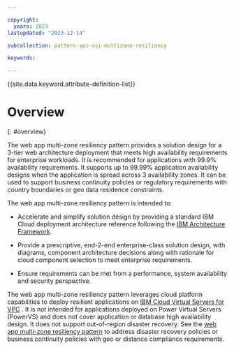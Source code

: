```yaml
---

copyright:
  years: 2023
lastupdated: "2023-12-14"

subcollection: pattern-vpc-vsi-multizone-resiliency

keywords:

---
```


{{site.data.keyword.attribute-definition-list}}

# Overview
{: #overview}

The web app multi-zone resiliency pattern provides a solution design for a 3-tier web architecture deployment that meets high availability requirements for enterprise workloads. It is recommended for applications with 99.9% availability requirements. It supports up to 99.99% application availability designs when the application is spread across 3 availability zones. It can be used to support business continuity policies or regulatory requirements with country boundaries or geo data residence constraints.

The web app multi-zone resiliency pattern is intended to:

- Accelerate and simplify solution design by providing a standard IBM Cloud deployment architecture reference following the [IBM Architecture Framework](https://cloud.ibm.com/docs/architecture-framework).

- Provide a prescriptive, end-2-end enterprise-class solution design, with diagrams, component architecture decisions along with rationale for cloud component selection to meet enterprise requirements.

- Ensure requirements can be met from a performance, system availability and security perspective.

The web app multi-zone resiliency pattern leverages cloud platform capabilities to deploy resilient applications on [IBM Cloud Virtual Servers for VPC](https://cloud.ibm.com/docs/vpc?topic=vpc-getting-started&interface=ui) . It is not intended for applications deployed on Power Virtual Servers (PowerVS) and does not cover application or database high availability design. It does not support out-of-region disaster recovery. See the [web app multi-zone resiliency pattern](/docs/pattern-vpc-vsi-cross-region-resiliency) to address disaster recovery policies or business continuity policies with geo or distance compliance requirements.
